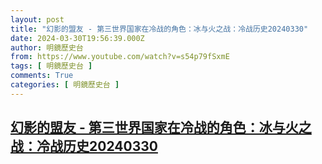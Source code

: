```yaml
---
layout: post
title: "幻影的盟友 - 第三世界国家在冷战的角色：冰与火之战：冷战历史20240330"
date: 2024-03-30T19:56:39.000Z
author: 明鏡歷史台
from: https://www.youtube.com/watch?v=s54p79fSxmE
tags: [ 明鏡歷史台 ]
comments: True
categories: [ 明鏡歷史台 ]
---
```

<!--1711828599000-->
[幻影的盟友 - 第三世界国家在冷战的角色：冰与火之战：冷战历史20240330](https://www.youtube.com/watch?v=s54p79fSxmE)
------

<div>

</div>
